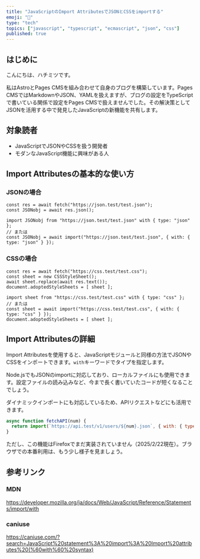 ```yaml
---
title: "JavaScriptのImport AttributesでJSONとCSSをimportする"
emoji: "📝"
type: "tech"
topics: ["javascript", "typescript", "ecmascript", "json", "css"]
published: true
---
```


## はじめに

こんにちは、ハチミツです。

私はAstroとPages CMSを組み合わせて自身のブログを構築しています。Pages CMSではMarkdownやJSON、YAMLを扱えますが、ブログの設定をTypeScriptで書いている関係で設定をPages CMSで扱えませんでした。その解決策としてJSONを活用する中で発見したJavaScriptの新機能を共有します。

## 対象読者

- JavaScriptでJSONやCSSを扱う開発者
- モダンなJavaScript機能に興味がある人

## Import Attributesの基本的な使い方

### JSONの場合

```js:従来のコード
const res = await fetch("https://json.test/test.json");
const JSONobj = await res.json();
```

```js:Import Attributesを使用
import JSONobj from "https://json.test/test.json" with { type: "json" };
// または
const JSONobj = await import("https://json.test/test.json", { with: { type: "json" } });
```

### CSSの場合

```js:従来のコード
const res = await fetch("https://css.test/test.css");
const sheet = new CSSStyleSheet();
await sheet.replace(await res.text());
document.adoptedStyleSheets = [ sheet ];
```

```js:Import Attributesを使用
import sheet from "https://css.test/test.css" with { type: "css" };
// または
const sheet = await import("https://css.test/test.css", { with: { type: "css" } });
document.adoptedStyleSheets = [ sheet ];
```

## Import Attributesの詳細

Import Attributesを使用すると、JavaScriptモジュールと同様の方法でJSONやCSSをインポートできます。`with`キーワードでタイプを指定します。

Node.jsでもJSONのimportに対応しており、ローカルファイルにも使用できます。設定ファイルの読み込みなど、今まで長く書いていたコードが短くなることでしょう。

ダイナミックインポートにも対応しているため、APIリクエストなどにも活用できます。

```js
async function fetchAPI(num) {
  return import(`https://api.test/v1/users/${num}.json`, { with: { type: "json" } });
}
```

ただし、この機能はFirefoxでまだ実装されていません（2025/2/22現在）。ブラウザでの本番利用は、もう少し様子を見ましょう。

## 参考リンク

### MDN

https://developer.mozilla.org/ja/docs/Web/JavaScript/Reference/Statements/import/with

### caniuse

https://caniuse.com/?search=JavaScript%20statement%3A%20import%3A%20Import%20attributes%20(%60with%60%20syntax)
